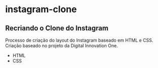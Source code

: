 # instagram-clone
## Recriando o Clone do Instagram 
Processo de criação do layout do Instagram baseado em HTML e CSS.
Criação baseado no projeto da Digital Innovation One.
- HTML
- CSS
